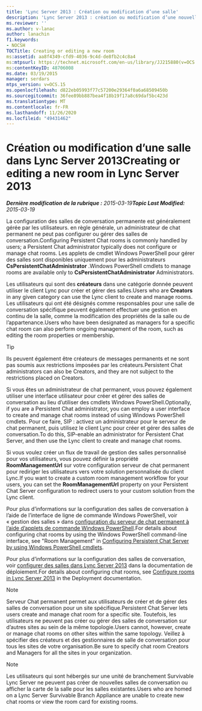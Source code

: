```yaml
---
title: 'Lync Server 2013 : Création ou modification d’une salle'
description: 'Lync Server 2013 : création ou modification d’une nouvelle salle.'
ms.reviewer: ''
ms.author: v-lanac
author: lanachin
f1.keywords:
- NOCSH
TOCTitle: Creating or editing a new room
ms:assetid: aa8f4349-cfd9-4036-9c4d-de8fb2c4c8a4
ms:mtpsurl: https://technet.microsoft.com/en-us/library/JJ215880(v=OCS.15)
ms:contentKeyID: 48706008
ms.date: 03/19/2015
manager: serdars
mtps_version: v=OCS.15
ms.openlocfilehash: d822eb05993f77c57200e29364f0a6a68509450b
ms.sourcegitcommit: 36fee89bb887bea4f18b19f17a8c69daf5bc423d
ms.translationtype: MT
ms.contentlocale: fr-FR
ms.lasthandoff: 11/26/2020
ms.locfileid: "49431462"
---
```

# <a name="creating-or-editing-a-new-room-in-lync-server-2013"></a><span data-ttu-id="70966-103">Création ou modification d’une salle dans Lync Server 2013</span><span class="sxs-lookup"><span data-stu-id="70966-103">Creating or editing a new room in Lync Server 2013</span></span>

<div data-xmlns="http://www.w3.org/1999/xhtml">

<div class="topic" data-xmlns="http://www.w3.org/1999/xhtml" data-msxsl="urn:schemas-microsoft-com:xslt" data-cs="https://msdn.microsoft.com/">

<div data-asp="https://msdn2.microsoft.com/asp">



</div>

<div id="mainSection">

<div id="mainBody"><span data-ttu-id="70966-104">

<span> </span></span><span class="sxs-lookup"><span data-stu-id="70966-104">

<span> </span></span></span>

<span data-ttu-id="70966-105">_**Dernière modification de la rubrique :** 2015-03-19_</span><span class="sxs-lookup"><span data-stu-id="70966-105">_**Topic Last Modified:** 2015-03-19_</span></span>

<span data-ttu-id="70966-106">La configuration des salles de conversation permanente est généralement gérée par les utilisateurs. en règle générale, un administrateur de chat permanent ne peut pas configurer ou gérer des salles de conversation.</span><span class="sxs-lookup"><span data-stu-id="70966-106">Configuring Persistent Chat rooms is commonly handled by users; a Persistent Chat administrator typically does not configure or manage chat rooms.</span></span> <span data-ttu-id="70966-107">Les applets de cmdlet Windows PowerShell pour gérer des salles sont disponibles uniquement pour les administrateurs **CsPersistentChatAdministrator** .</span><span class="sxs-lookup"><span data-stu-id="70966-107">Windows PowerShell cmdlets to manage rooms are available only to **CsPersistentChatAdministrator** Administrators.</span></span>

<span data-ttu-id="70966-108">Les utilisateurs qui sont des **créateurs** dans une catégorie donnée peuvent utiliser le client Lync pour créer et gérer des salles.</span><span class="sxs-lookup"><span data-stu-id="70966-108">Users who are **Creators** in any given category can use the Lync client to create and manage rooms.</span></span> <span data-ttu-id="70966-109">Les utilisateurs qui ont été désignés comme responsables pour une salle de conversation spécifique peuvent également effectuer une gestion en continu de la salle, comme la modification des propriétés de la salle ou de l’appartenance.</span><span class="sxs-lookup"><span data-stu-id="70966-109">Users who have been designated as managers for a specific chat room can also perform ongoing management of the room, such as editing the room properties or membership.</span></span>

<div>


> [!TIP]  
> <span data-ttu-id="70966-110">Ils peuvent également être créateurs de messages permanents et ne sont pas soumis aux restrictions imposées par les créateurs.</span><span class="sxs-lookup"><span data-stu-id="70966-110">Persistent Chat administrators can also be Creators, and they are not subject to the restrictions placed on Creators.</span></span>



</div>

<span data-ttu-id="70966-111">Si vous êtes un administrateur de chat permanent, vous pouvez également utiliser une interface utilisateur pour créer et gérer des salles de conversation au lieu d’utiliser des cmdlets Windows PowerShell.</span><span class="sxs-lookup"><span data-stu-id="70966-111">Optionally, if you are a Persistent Chat administrator, you can employ a user interface to create and manage chat rooms instead of using Windows PowerShell cmdlets.</span></span> <span data-ttu-id="70966-112">Pour ce faire, SIP : activez un administrateur pour le serveur de chat permanent, puis utilisez le client Lync pour créer et gérer des salles de conversation.</span><span class="sxs-lookup"><span data-stu-id="70966-112">To do this, SIP-enable an administrator for Persistent Chat Server, and then use the Lync client to create and manage chat rooms.</span></span>

<span data-ttu-id="70966-113">Si vous voulez créer un flux de travail de gestion des salles personnalisé pour vos utilisateurs, vous pouvez définir la propriété **RoomManagementUrl** sur votre configuration serveur de chat permanent pour rediriger les utilisateurs vers votre solution personnalisée du client Lync.</span><span class="sxs-lookup"><span data-stu-id="70966-113">If you want to create a custom room management workflow for your users, you can set the **RoomManagementUrl** property on your Persistent Chat Server configuration to redirect users to your custom solution from the Lync client.</span></span>

<span data-ttu-id="70966-114">Pour plus d’informations sur la configuration des salles de conversation à l’aide de l’interface de ligne de commande Windows PowerShell, voir « gestion des salles » dans [configuration du serveur de chat permanent à l’aide d’applets de commande Windows PowerShell](configuring-persistent-chat-server-by-using-windows-powershell-cmdlets.md).</span><span class="sxs-lookup"><span data-stu-id="70966-114">For details about configuring chat rooms by using the Windows PowerShell command-line interface, see "Room Management" in [Configuring Persistent Chat Server by using Windows PowerShell cmdlets](configuring-persistent-chat-server-by-using-windows-powershell-cmdlets.md).</span></span>

<span data-ttu-id="70966-115">Pour plus d’informations sur la configuration des salles de conversation, voir [configurer des salles dans Lync Server 2013](lync-server-2013-configure-rooms.md) dans la documentation de déploiement.</span><span class="sxs-lookup"><span data-stu-id="70966-115">For details about configuring chat rooms, see [Configure rooms in Lync Server 2013](lync-server-2013-configure-rooms.md) in the Deployment documentation.</span></span>

<div>


> [!NOTE]  
> <span data-ttu-id="70966-116">Serveur Chat permanent permet aux utilisateurs de créer et de gérer des salles de conversation pour un site spécifique.</span><span class="sxs-lookup"><span data-stu-id="70966-116">Persistent Chat Server lets users create and manage chat room for a specific site.</span></span> <span data-ttu-id="70966-117">Toutefois, les utilisateurs ne peuvent pas créer ou gérer des salles de conversation sur d’autres sites au sein de la même topologie.</span><span class="sxs-lookup"><span data-stu-id="70966-117">Users cannot, however, create or manage chat rooms on other sites within the same topology.</span></span> <span data-ttu-id="70966-118">Veillez à spécifier des créateurs et des gestionnaires de salle de conversation pour tous les sites de votre organisation.</span><span class="sxs-lookup"><span data-stu-id="70966-118">Be sure to specify chat room Creators and Managers for all the sites in your organization.</span></span>



</div>

<div>


> [!NOTE]  
> <span data-ttu-id="70966-119">Les utilisateurs qui sont hébergés sur une unité de branchement Survivable Lync Server ne peuvent pas créer de nouvelles salles de conversation ou afficher la carte de la salle pour les salles existantes.</span><span class="sxs-lookup"><span data-stu-id="70966-119">Users who are homed on a Lync Server Survivable Branch Appliance are unable to create new chat rooms or view the room card for existing rooms.</span></span>



<span data-ttu-id="70966-120"></div>

</div>

<span> </span>

</div>

</div>

</span><span class="sxs-lookup"><span data-stu-id="70966-120"></div>

</div>

<span> </span>

</div>

</div>

</span></span></div>

